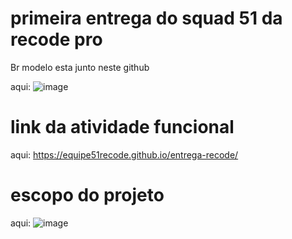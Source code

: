 # primeira entrega do squad 51 da recode pro


Br modelo esta junto neste github

aqui:
![image](https://user-images.githubusercontent.com/101137945/179547612-47c2af0e-dd1c-40a6-b1dd-90090a715c1a.png)


# link da atividade funcional

aqui: https://equipe51recode.github.io/entrega-recode/


# escopo do projeto


aqui:
![image](https://user-images.githubusercontent.com/101137945/179549633-6f1780de-1c33-446b-9457-fb201aac65b4.png)


